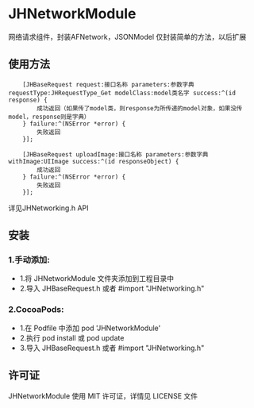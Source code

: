 # JHNetworkModule
网络请求组件，封装AFNetwork，JSONModel
仅封装简单的方法，以后扩展
## 使用方法

```objc
    [JHBaseRequest request:接口名称 parameters:参数字典 requestType:JHRequestType_Get modelClass:model类名字 success:^(id response) {
        成功返回（如果传了model类，则response为所传递的model对象，如果没传model，response则是字典）
    } failure:^(NSError *error) {
        失败返回
    }];
```
```objc
    [JHBaseRequest uploadImage:接口名称 parameters:参数字典 withImage:UIImage success:^(id responseObject) {
        成功返回
    } failure:^(NSError *error) {
        失败返回
    }];
```
详见JHNetworking.h API

##  安装
### 1.手动添加:<br>
*   1.将 JHNetworkModule 文件夹添加到工程目录中<br>
*   2.导入 JHBaseRequest.h 或者 #import "JHNetworking.h"

### 2.CocoaPods:<br>
*   1.在 Podfile 中添加 pod 'JHNetworkModule'<br>
*   2.执行 pod install 或 pod update<br>
*   3.导入 JHBaseRequest.h 或者 #import "JHNetworking.h"



##  许可证
JHNetworkModule 使用 MIT 许可证，详情见 LICENSE 文件
